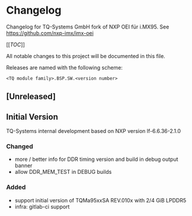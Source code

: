 # Changelog

Changelog for TQ-Systems GmbH fork of NXP OEI für i.MX95. See https://github.com/nxp-imx/imx-oei

[[_TOC_]]

All notable changes to this project will be documented in this file.

Releases are named with the following scheme:

`<TQ module family>.BSP.SW.<version number>`

## [Unreleased]

## Initial Version

TQ-Systems internal development based on NXP version lf-6.6.36-2.1.0

### Changed

* more / better info for DDR timing version and build in debug output banner
* allow DDR_MEM_TEST in DEBUG builds

### Added

* support initial version of TQMa95xxSA REV.010x with 2/4 GiB LPDDR5
* infra: gitlab-ci support


